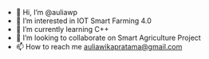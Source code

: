 - 👋 Hi, I’m @auliawp
- 👀 I’m interested in IOT Smart Farming 4.0
- 🌱 I’m currently learning C++
- 💞️ I’m looking to collaborate on Smart Agriculture Project
- 📫 How to reach me auliawikapratama@gmail.com

<!---
auliawp/auliawp is a ✨ special ✨ repository because its `README.md` (this file) appears on your GitHub profile.
You can click the Preview link to take a look at your changes.
--->
